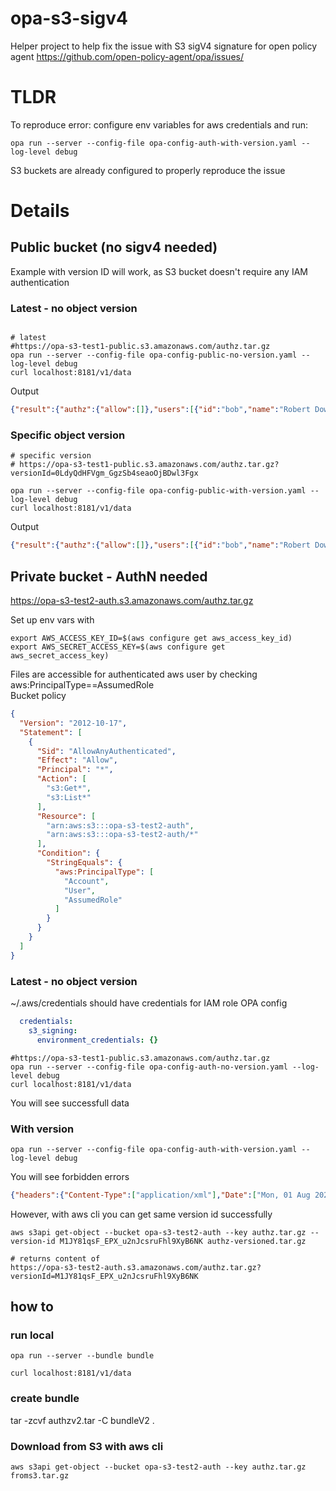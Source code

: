 # opa-s3-sigv4
Helper project to help fix the issue with S3 sigV4 signature for open policy agent 
https://github.com/open-policy-agent/opa/issues/

# TLDR
To reproduce error: configure env variables for aws credentials and run:
```shell
opa run --server --config-file opa-config-auth-with-version.yaml --log-level debug
```
S3 buckets are already configured to properly reproduce the issue

# Details

## Public bucket (no sigv4 needed)
Example with version ID will work, as S3 bucket doesn't require any IAM authentication
### Latest - no object version
```shell

# latest
#https://opa-s3-test1-public.s3.amazonaws.com/authz.tar.gz
opa run --server --config-file opa-config-public-no-version.yaml --log-level debug
curl localhost:8181/v1/data
```
Output
```json
{"result":{"authz":{"allow":[]},"users":[{"id":"bob","name":"Robert Downey Jr"},{"id":"robobob","name":"Haven't survived Avengers"}]}}
```

### Specific object version
```
# specific version
# https://opa-s3-test1-public.s3.amazonaws.com/authz.tar.gz?versionId=0LdyQdHFVgm_GgzSb4seaoOjBDwl3Fgx

opa run --server --config-file opa-config-public-with-version.yaml --log-level debug
curl localhost:8181/v1/data
```
Output
```json
{"result":{"authz":{"allow":[]},"users":[{"id":"bob","name":"Robert Downey Jr"}]}}
```

## Private bucket - AuthN needed
https://opa-s3-test2-auth.s3.amazonaws.com/authz.tar.gz

Set up env vars with 
```shell
export AWS_ACCESS_KEY_ID=$(aws configure get aws_access_key_id)
export AWS_SECRET_ACCESS_KEY=$(aws configure get aws_secret_access_key)
```

Files are accessible for  authenticated aws user by checking aws:PrincipalType==AssumedRole  
Bucket policy
```json
{
  "Version": "2012-10-17",
  "Statement": [
    {
      "Sid": "AllowAnyAuthenticated",
      "Effect": "Allow",
      "Principal": "*",
      "Action": [
        "s3:Get*",
        "s3:List*"
      ],
      "Resource": [
        "arn:aws:s3:::opa-s3-test2-auth",
        "arn:aws:s3:::opa-s3-test2-auth/*"
      ],
      "Condition": {
        "StringEquals": {
          "aws:PrincipalType": [
            "Account",
            "User",
            "AssumedRole"
          ]
        }
      }
    }
  ]
}
```

### Latest - no object version
~/.aws/credentials should have credentials for IAM role
OPA config
```yaml
  credentials:
    s3_signing:
      environment_credentials: {}
```
```shell
#https://opa-s3-test1-public.s3.amazonaws.com/authz.tar.gz
opa run --server --config-file opa-config-auth-no-version.yaml --log-level debug
curl localhost:8181/v1/data
```
You will see successfull data

### With version
```shell
opa run --server --config-file opa-config-auth-with-version.yaml --log-level debug
```
You will see forbidden errors
```json
{"headers":{"Content-Type":["application/xml"],"Date":["Mon, 01 Aug 2022 22:47:00 GMT"],"Server":["AmazonS3"],"X-Amz-Id-2":["sG+eb72ODb7SjFP5bisy3VXgc9SJTpaZFMpLDzdQdj4SA/3Dyu2cUsb8pmQWvpJTVYimJTMUQVk="],"X-Amz-Request-Id":["9K33J6S2KB7BY08D"]},"level":"debug","method":"GET","msg":"Received response.","status":"403 Forbidden","time":"2022-08-01T18:47:01-04:00","url":"https://opa-s3-test2-auth.s3.amazonaws.com/authz.tar.gz?versionId=M1JY81qsF_EPX_u2nJcsruFhl9XyB6NK"}
```
However, with aws cli you can get same version id successfully
```shell
aws s3api get-object --bucket opa-s3-test2-auth --key authz.tar.gz --version-id M1JY81qsF_EPX_u2nJcsruFhl9XyB6NK authz-versioned.tar.gz

# returns content of
https://opa-s3-test2-auth.s3.amazonaws.com/authz.tar.gz?versionId=M1JY81qsF_EPX_u2nJcsruFhl9XyB6NK

```

## how to
### run local

```shell
opa run --server --bundle bundle

curl localhost:8181/v1/data
```

### create bundle
tar -zcvf authzv2.tar -C bundleV2 .

### Download from S3 with aws cli
```
aws s3api get-object --bucket opa-s3-test2-auth --key authz.tar.gz froms3.tar.gz
```
